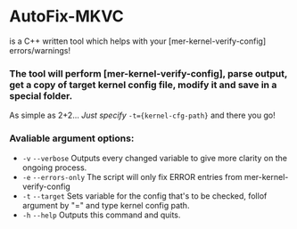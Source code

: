 # AutoFix-MKVC
is a C++ written tool which helps with your [mer-kernel-verify-config] errors/warnings!

### The tool will perform [mer-kernel-verify-config], parse output, get a copy of target kernel config file, modify it and save in a special folder.
As simple as 2+2... *Just specify* `-t={kernel-cfg-path}` and there you go!

### Avaliable argument options:
*  `-v` `--verbose`           Outputs every changed variable to give more clarity on the ongoing process.
*  `-e` `--errors-only`       The script will only fix ERROR entries from mer-kernel-verify-config
*  `-t` `--target`            Sets variable for the config that's to be checked, follof argument by "=" and type kernel config path.
*  `-h` `--help`              Outputs this command and quits.
